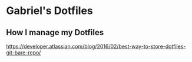 # Gabriel's Dotfiles

## How I manage my Dotfiles

https://developer.atlassian.com/blog/2016/02/best-way-to-store-dotfiles-git-bare-repo/
